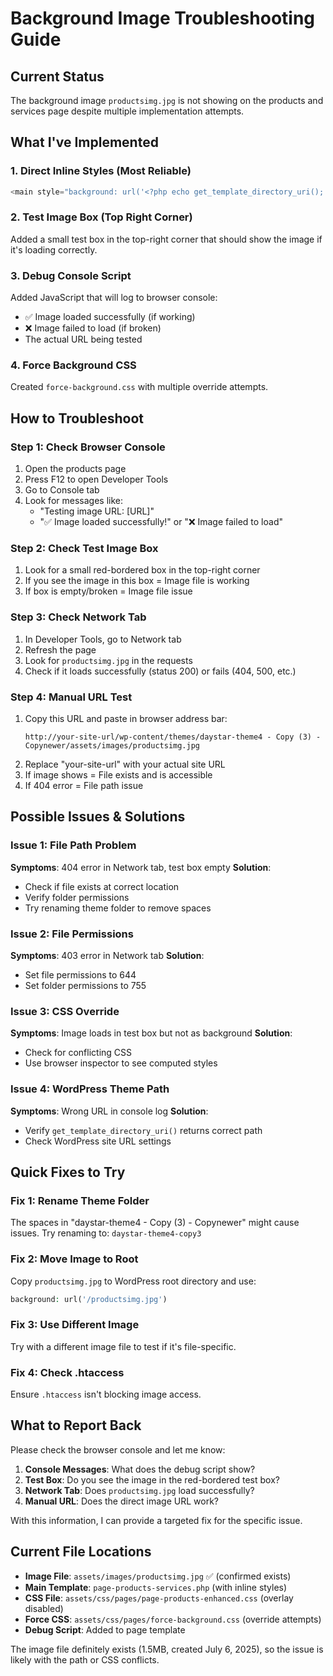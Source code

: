 # Background Image Troubleshooting Guide

## Current Status
The background image `productsimg.jpg` is not showing on the products and services page despite multiple implementation attempts.

## What I've Implemented

### 1. **Direct Inline Styles** (Most Reliable)
```php
<main style="background: url('<?php echo get_template_directory_uri(); ?>/assets/images/productsimg.jpg') no-repeat center center fixed !important;">
```

### 2. **Test Image Box** (Top Right Corner)
Added a small test box in the top-right corner that should show the image if it's loading correctly.

### 3. **Debug Console Script**
Added JavaScript that will log to browser console:
- ✅ Image loaded successfully (if working)
- ❌ Image failed to load (if broken)
- The actual URL being tested

### 4. **Force Background CSS**
Created `force-background.css` with multiple override attempts.

## How to Troubleshoot

### Step 1: Check Browser Console
1. Open the products page
2. Press F12 to open Developer Tools
3. Go to Console tab
4. Look for messages like:
   - "Testing image URL: [URL]"
   - "✅ Image loaded successfully!" or "❌ Image failed to load"

### Step 2: Check Test Image Box
1. Look for a small red-bordered box in the top-right corner
2. If you see the image in this box = Image file is working
3. If box is empty/broken = Image file issue

### Step 3: Check Network Tab
1. In Developer Tools, go to Network tab
2. Refresh the page
3. Look for `productsimg.jpg` in the requests
4. Check if it loads successfully (status 200) or fails (404, 500, etc.)

### Step 4: Manual URL Test
1. Copy this URL and paste in browser address bar:
   ```
   http://your-site-url/wp-content/themes/daystar-theme4 - Copy (3) - Copynewer/assets/images/productsimg.jpg
   ```
2. Replace "your-site-url" with your actual site URL
3. If image shows = File exists and is accessible
4. If 404 error = File path issue

## Possible Issues & Solutions

### Issue 1: File Path Problem
**Symptoms**: 404 error in Network tab, test box empty
**Solution**: 
- Check if file exists at correct location
- Verify folder permissions
- Try renaming theme folder to remove spaces

### Issue 2: File Permissions
**Symptoms**: 403 error in Network tab
**Solution**: 
- Set file permissions to 644
- Set folder permissions to 755

### Issue 3: CSS Override
**Symptoms**: Image loads in test box but not as background
**Solution**: 
- Check for conflicting CSS
- Use browser inspector to see computed styles

### Issue 4: WordPress Theme Path
**Symptoms**: Wrong URL in console log
**Solution**: 
- Verify `get_template_directory_uri()` returns correct path
- Check WordPress site URL settings

## Quick Fixes to Try

### Fix 1: Rename Theme Folder
The spaces in "daystar-theme4 - Copy (3) - Copynewer" might cause issues.
Try renaming to: `daystar-theme4-copy3`

### Fix 2: Move Image to Root
Copy `productsimg.jpg` to WordPress root directory and use:
```php
background: url('/productsimg.jpg')
```

### Fix 3: Use Different Image
Try with a different image file to test if it's file-specific.

### Fix 4: Check .htaccess
Ensure `.htaccess` isn't blocking image access.

## What to Report Back

Please check the browser console and let me know:

1. **Console Messages**: What does the debug script show?
2. **Test Box**: Do you see the image in the red-bordered test box?
3. **Network Tab**: Does `productsimg.jpg` load successfully?
4. **Manual URL**: Does the direct image URL work?

With this information, I can provide a targeted fix for the specific issue.

## Current File Locations

- **Image File**: `assets/images/productsimg.jpg` ✅ (confirmed exists)
- **Main Template**: `page-products-services.php` (with inline styles)
- **CSS File**: `assets/css/pages/page-products-enhanced.css` (overlay disabled)
- **Force CSS**: `assets/css/pages/force-background.css` (override attempts)
- **Debug Script**: Added to page template

The image file definitely exists (1.5MB, created July 6, 2025), so the issue is likely with the path or CSS conflicts.